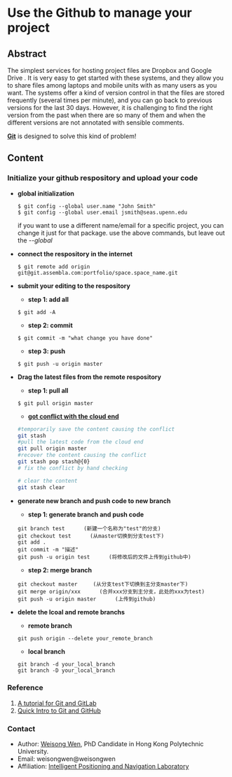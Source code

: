 # Use the Github to manage your project

## Abstract
The simplest services for hosting project files are Dropbox and Google Drive . It is very easy to get started with these systems, and they allow you to share files among laptops and mobile units with as many users as you want. The systems offer a kind of version control in that the files are stored frequently (several times per minute), and you can go back to previous versions for the last 30 days. However, it is challenging to find the right version from the past when there are so many of them and when the different versions are not annotated with sensible comments.

**[Git](https://github.com/weisongwen)** is designed to solve this kind of problem!

## Content
### Initialize your github respository and upload your code

- **global initialization**
    ```
    $ git config --global user.name "John Smith"
    $ git config --global user.email jsmith@seas.upenn.edu
    ```
    if you want to use a different name/email for a specific project, you can change it just for that package. use the above commands, but leave out the *--global*
- **connect the respository in the internet**
    ```
    $ git remote add origin git@git.assembla.com:portfolio/space.space_name.git
    ```
- **submit your editing to the respository**
    - **step 1: add all**
    ```
    $ git add -A
    ```
    - **step 2: commit**
    ```
    $ git commit -m "what change you have done"
    ```
    - **step 3: push**
    ```
    $ git push -u origin master
    ```
- **Drag the latest files from the remote respository**
    - **step 1: pull all**
    ```
    $ git pull origin master
    ```

    - **[got conflict with the cloud end](https://blog.csdn.net/asty9000/article/details/83591142)** 
    ```bash
    #temporarily save the content causing the conflict
    git stash
    #pull the latest code from the cloud end
    git pull origin master
    #recover the content causing the conflict
    git stash pop stash@{0}
    # fix the conflict by hand checking

    # clear the content 
    git stash clear
    ```
- **generate new branch and push code to new branch**
    - **step 1: generate branch and push code**
    ```
    git branch test      (新建一个名称为"test"的分支)
    git checkout test      (从master切换到分支test下)
    git add .      
    git commit -m "描述"
    git push -u origin test      (将修改后的文件上传到github中)
    ```
    - **step 2: merge branch**
    ```  
    git checkout master     (从分支test下切换到主分支master下)
    git merge origin/xxx      (合并xxx分支到主分支，此处的xxx为test)
    git push -u origin master      (上传到github)
    ```
- **delete the lcoal and remote branchs**
    - **remote branch**
    ```
    git push origin --delete your_remote_branch
    ```
    - **local branch**
    ```
    git branch -d your_local_branch
    git branch -D your_local_branch
    ```
### Reference
1. [A tutorial for Git and GitLab](https://www.ifi.uzh.ch/dam/jcr:ff780599-d5e2-4d05-b923-1c333cbf2842/A%20Tutorial%20for%20GitHub.pdf)
2. [Quick Intro to Git and GitHub](https://hplgit.github.io/teamods/bitgit/Langtangen_bitgit_4print.pdf)


### Contact
- Author: [Weisong Wen](https://weisongwen.wixsite.com/weisongwen), PhD Candidate in Hong Kong Polytechnic University.
- Email: weisongwen@weisongwen
- Affiliation: [Intelligent Positioning and Navigation Laboratory](https://www.polyu-ipn-lab.com/)
